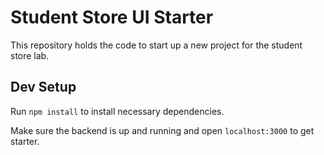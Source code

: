 # Student Store UI Starter

This repository holds the code to start up a new project for the student store lab.

## Dev Setup

Run `npm install` to install necessary dependencies.

Make sure the backend is up and running and open `localhost:3000` to get starter.
